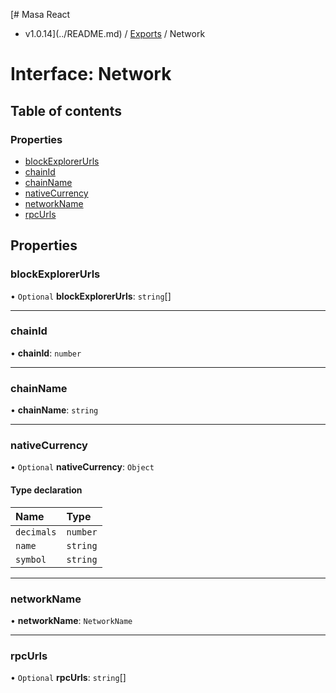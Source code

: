 [# Masa React
 - v1.0.14](../README.md) / [Exports](../modules.md) / Network

# Interface: Network

## Table of contents

### Properties

- [blockExplorerUrls](Network.md#blockexplorerurls)
- [chainId](Network.md#chainid)
- [chainName](Network.md#chainname)
- [nativeCurrency](Network.md#nativecurrency)
- [networkName](Network.md#networkname)
- [rpcUrls](Network.md#rpcurls)

## Properties

### blockExplorerUrls

• `Optional` **blockExplorerUrls**: `string`[]

___

### chainId

• **chainId**: `number`

___

### chainName

• **chainName**: `string`

___

### nativeCurrency

• `Optional` **nativeCurrency**: `Object`

#### Type declaration

| Name | Type |
| :------ | :------ |
| `decimals` | `number` |
| `name` | `string` |
| `symbol` | `string` |

___

### networkName

• **networkName**: `NetworkName`

___

### rpcUrls

• `Optional` **rpcUrls**: `string`[]
